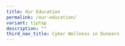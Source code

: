 ```yaml
---
title: Our Education
permalink: /our-education/
variant: tiptap
description: ""
third_nav_title: Cyber Wellness in Dunearn
---
```

